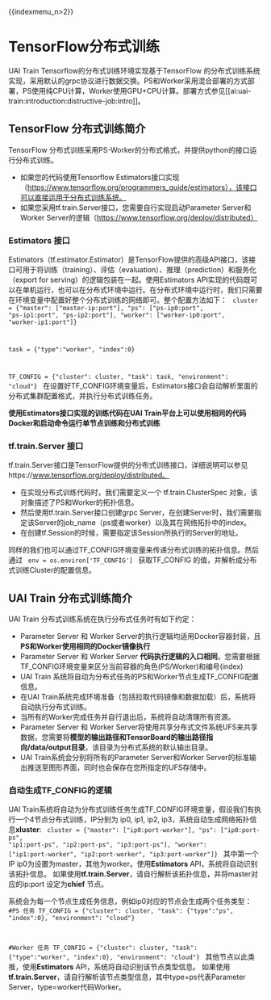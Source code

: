 {{indexmenu_n>2}}

# TensorFlow分布式训练
UAI Train Tensorflow的分布式训练环境实现基于TensorFlow 的分布式训练系统实现，采用默认的grpc协议进行数据交换。PS和Worker采用混合部署的方式部署，PS使用纯CPU计算，Worker使用GPU+CPU计算。部署方式参见[[ai:uai-train:introduction:distructive-job:intro]]。

## TensorFlow 分布式训练简介
TensorFlow 分布式训练采用PS-Worker的分布式格式，并提供python的接口运行分布式训练。

  * 如果您的代码使用Tensorflow Estimators接口实现（https://www.tensorflow.org/programmers_guide/estimators），该接口可以直接运用于分布式训练系统。
  * 如果您采用tf.train.Server接口，您需要自行实现启动Parameter Server和Worker Server的逻辑（https://www.tensorflow.org/deploy/distributed）

### Estimators 接口
Estimators（tf.estimator.Estimator）是TensorFlow提供的高级API接口，该接口可用于将训练（training）、评估（evaluation）、推理（prediction）和服务化（export for serving）的逻辑包装在一起。使用Estimators API实现的代码既可以在单机运行，也可以在分布式环境中运行。在分布式环境中运行时，我们只需要在环境变量中配置好整个分布式训练的网络即可。整个配置方法如下：
<code>
 cluster = {"master": ["master-ip:port"],
            "ps": ["ps-ip0:port", "ps-ip1:port", "ps-ip2:port"],
            "worker": ["worker-ip0:port", "worker-ip1:port"]}

task = {"type":"worker", "index":0}

 TF_CONFIG = {"cluster": cluster,
    	       "task": task,
               "environment": "cloud"}
</code>
在设置好TF_CONFIG环境变量后，Estimators接口会自动解析里面的分布式集群配置格式，并执行分布式训练任务。

**使用Estimators接口实现的训练代码在UAI Train平台上可以使用相同的代码Docker和启动命令运行单节点训练和分布式训练**

### tf.train.Server 接口
tf.train.Server接口是TensorFlow提供的分布式训练接口，详细说明可以参见https://www.tensorflow.org/deploy/distributed。

  - 在实现分布式训练代码时，我们需要定义一个 tf.train.ClusterSpec 对象，该对象描述了PS和Worker的拓扑信息。
  - 然后使用tf.train.Server接口创建grpc Server，在创建Server时，我们需要指定该Server的job\_name（ps或者worker）以及其在网络拓扑中的index。
  - 在创建tf.Session的时候，需要指定该Session所执行的Server的地址。

同样的我们也可以通过TF\_CONFIG环境变量来传递分布式训练的拓扑信息。然后通过
<code>
	env = os.environ['TF_CONFIG']
</code>
获取TF\_CONFIG 的值，并解析成分布式训练Cluster的配置信息。

## UAI Train 分布式训练简介
UAI Train 分布式训练系统在执行分布式任务时有如下约定：

  * Parameter Server 和 Worker Server的执行逻辑均适用Docker容器封装，且**PS和Worker使用相同的Docker镜像执行**
  * Parameter Server 和 Worker Server **代码执行逻辑的入口相同**，您需要根据TF\_CONFIG环境变量来区分当前容器的角色(PS/Worker)和编号(index)
  * UAI Train 系统将自动为分布式任务的PS和Worker节点生成TF\_CONFIG配置信息。
  * 在UAI Train系统完成环境准备（包括拉取代码镜像和数据加载）后，系统将自动执行分布式训练。
  * 当所有的Worker完成任务并自行退出后，系统将自动清理所有资源。
  * Parameter Server 和 Worker Server将使用共享分布式文件系统UFS来共享数据，您需要将**模型的输出路径和TensorBoard的输出路径指向/data/output目录**，该目录为分布式系统的默认输出目录。
  * UAI Train系统会分别将所有的Parameter Server和Worker Server的标准输出推送至图形界面，同时也会保存在您所指定的UFS存储中。

### 自动生成TF_CONFIG的逻辑
UAI Train系统将自动为分布式训练任务生成TF\_CONFIG环境变量，假设我们有执行一个4节点分布式训练，IP分别为 ip0, ip1, ip2, ip3，系统自动生成网络拓扑信息**xluster**:
<code>
 cluster = {"master": ["ip0:port-worker"],
            "ps": ["ip0:port-ps", "ip1:port-ps", "ip2:port-ps", "ip3:port-ps"],
            "worker": ["ip1:port-worker", "ip2:port-worker", "ip3:port-worker"]}
</code>
其中第一个IP ip0为设置为master，其他为worker。使用**Estimators** API，系统将自动识别该拓扑信息。 如果使用**tf.train.Server**，请自行解析该拓扑信息，并将master对应的ip:port 设定为**chief** 节点。

系统会为每一个节点生成任务信息，例如ip0对应的节点会生成两个任务类型：
<code>
#PS 任务
TF_CONFIG = {"cluster": cluster,
    	       "task":  {"type":"ps", "index":0},
               "environment": "cloud"}

#Worker 任务
TF_CONFIG = {"cluster": cluster,
    	       "task":  {"type":"worker", "index":0},
               "environment": "cloud"}
</code>
其他节点以此类推，使用**Estimators** API，系统将自动识别该节点类型信息。 如果使用**tf.train.Server**，请自行解析该节点类型信息，其中type=ps代表Parameter Server，type=worker代码Worker。

